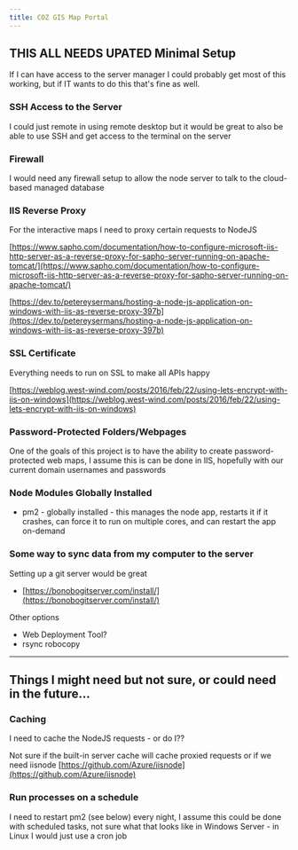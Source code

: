 ```yaml
---
title: COZ GIS Map Portal
---
```


## THIS ALL NEEDS UPATED Minimal Setup

If I can have access to the server manager I could probably get most of this working, but if IT wants to do this that's fine as well.

### SSH Access to the Server

I could just remote in using remote desktop but it would be great to also be able to use SSH and get access to the terminal on the server

### Firewall

I would need any firewall setup to allow the node server to talk to the cloud-based managed database

### IIS Reverse Proxy

For the interactive maps I need to proxy certain requests to NodeJS

[https://www.sapho.com/documentation/how-to-configure-microsoft-iis-http-server-as-a-reverse-proxy-for-sapho-server-running-on-apache-tomcat/](https://www.sapho.com/documentation/how-to-configure-microsoft-iis-http-server-as-a-reverse-proxy-for-sapho-server-running-on-apache-tomcat/)


[https://dev.to/petereysermans/hosting-a-node-js-application-on-windows-with-iis-as-reverse-proxy-397b](https://dev.to/petereysermans/hosting-a-node-js-application-on-windows-with-iis-as-reverse-proxy-397b)

### SSL Certificate

Everything needs to run on SSL to make all APIs happy

[https://weblog.west-wind.com/posts/2016/feb/22/using-lets-encrypt-with-iis-on-windows](https://weblog.west-wind.com/posts/2016/feb/22/using-lets-encrypt-with-iis-on-windows)

### Password-Protected Folders/Webpages

One of the goals of this project is to have the ability to create password-protected web maps, I assume this is can be done in IIS, hopefully with our current domain usernames and passwords

### Node Modules Globally Installed
- pm2 - globally installed - this manages the node app, restarts it if it crashes, can force it to run on multiple cores, and can restart the app on-demand

### Some way to sync data from my computer to the server

Setting up a git server would be great
 - [https://bonobogitserver.com/install/](https://bonobogitserver.com/install/)


Other options
 - Web Deployment Tool?
 - rsync robocopy

<hr>

## Things I might need but not sure, or could need in the future...

### Caching

I need to cache the NodeJS requests - or do I??

Not sure if the built-in server cache will cache proxied requests or if we need iisnode
[https://github.com/Azure/iisnode](https://github.com/Azure/iisnode)

### Run processes on a schedule

I need to restart pm2 (see below) every night, I assume this could be done with scheduled tasks, not sure what that looks like in Windows Server - in Linux I would just use a cron job